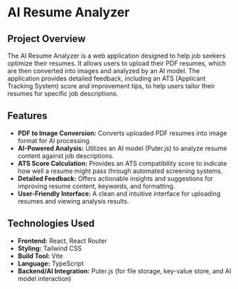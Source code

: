 # AI Resume Analyzer

## Project Overview

The AI Resume Analyzer is a web application designed to help job seekers optimize their resumes. It allows users to upload their PDF resumes, which are then converted into images and analyzed by an AI model. The application provides detailed feedback, including an ATS (Applicant Tracking System) score and improvement tips, to help users tailor their resumes for specific job descriptions.

## Features

-   **PDF to Image Conversion:** Converts uploaded PDF resumes into image format for AI processing.
-   **AI-Powered Analysis:** Utilizes an AI model (Puter.js) to analyze resume content against job descriptions.
-   **ATS Score Calculation:** Provides an ATS compatibility score to indicate how well a resume might pass through automated screening systems.
-   **Detailed Feedback:** Offers actionable insights and suggestions for improving resume content, keywords, and formatting.
-   **User-Friendly Interface:** A clean and intuitive interface for uploading resumes and viewing analysis results.

## Technologies Used

-   **Frontend:** React, React Router
-   **Styling:** Tailwind CSS
-   **Build Tool:** Vite
-   **Language:** TypeScript
-   **Backend/AI Integration:** Puter.js (for file storage, key-value store, and AI model interaction)

